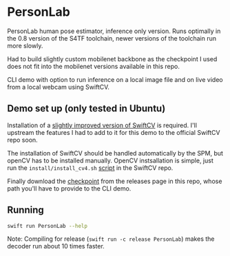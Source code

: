 # PersonLab

PersonLab human pose estimator, inference only version. Runs optimally in the 0.8 version of the S4TF toolchain, newer versions of the toolchain run more slowly.

Had to build slightly custom mobilenet backbone as the checkpoint I used does not fit into the mobilenet versions available in this repo.

CLI demo with option to run inference on a local image file and on live video from a local webcam using SwiftCV.

## Demo set up (only tested in Ubuntu)
Installation of a [slightly improved version of SwiftCV](https://github.com/joaqo/SwiftCV) is required. I'll upstream the features I had to add to it for this demo to the official SwiftCV repo soon.

The installation of SwiftCV should be handled automatically by the SPM, but openCV has to be installed manually. OpenCV instsallation is simple, just run the `install/install_cv4.sh` [script](https://github.com/joaqo/SwiftCV/blob/master/install/install_cv4.sh) in the SwiftCV repo.

Finally download the [checkpoint](https://github.com/joaqo/swift-models/releases/download/PersonlabDemo/personlabCheckpoint.tar.gz) from the releases page in this repo, whose path you'll have to provide to the CLI demo.

## Running
```bash
swift run PersonLab --help
```

Note: Compiling for release (`swift run -c release PersonLab`) makes the decoder run about 10 times faster.
